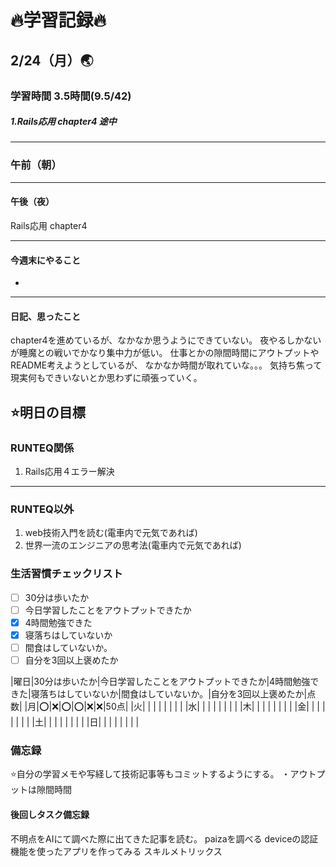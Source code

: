 # 🔥学習記録🔥
## 2/24（月）🌏
### 学習時間  3.5時間(9.5/42)
##### 1.Rails応用 chapter4 途中
***
### 午前（朝）
***
#### 午後（夜）
Rails応用 chapter4
***
#### 今週末にやること
-
***
#### 日記、思ったこと
chapter4を進めているが、なかなか思うようにできていない。
夜やるしかないが睡魔との戦いでかなり集中力が低い。
仕事とかの隙間時間にアウトプットやREADME考えようとしているが、
なかなか時間が取れていな。。。
気持ち焦って現実何もできいないとか思わずに頑張っていく。

## ⭐️明日の目標
### RUNTEQ関係
1. Rails応用４エラー解決
***
### RUNTEQ以外
1. web技術入門を読む(電車内で元気であれば)
2. 世界一流のエンジニアの思考法(電車内で元気であれば)


### 生活習慣チェックリスト
- [ ] 30分は歩いたか
- [ ] 今日学習したことをアウトプットできたか
- [x] 4時間勉強できた
- [x] 寝落ちはしていないか
- [ ] 間食はしていないか。
- [ ] 自分を3回以上褒めたか

|曜日|30分は歩いたか|今日学習したことをアウトプットできたか|4時間勉強できた|寝落ちはしていないか|間食はしていないか。|自分を3回以上褒めたか|点数|
|月|⭕️|❌|⭕️|⭕️|❌|❌|50点|
|火| | | | | | | |
|水| | | | | | | |
|木| | | | | | | |
|金| | | | | | | |
|土| | | | | | | |
|日| | | | | | | |


### 備忘録
⭐️自分の学習メモや写経して技術記事等もコミットするようにする。
・アウトプットは隙間時間

#### 後回しタスク備忘録
不明点をAIにて調べた際に出てきた記事を読む。
paizaを調べる
deviceの認証機能を使ったアプリを作ってみる
スキルメトリックス

